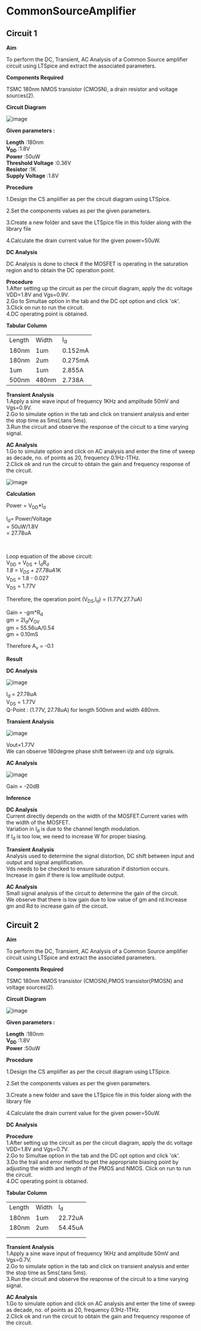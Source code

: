 # CommonSourceAmplifier
## Circuit 1

**Aim**
<p>To perform the DC, Transient, AC Analysis of a Common Source amplifier circuit using LTSpice and extract the associated parameters.</p>

**Components Required**
<p>TSMC 180nm NMOS transistor (CMOSN), a drain resistor and voltage sources(2).</p>

**Circuit Diagram**

![image](https://github.com/user-attachments/assets/73aaa79e-0a39-4354-8a70-12257f968516)

**Given parameters :**

**Length** :180nm<br>
**V<sub>DD</sub>** :1.8V<br>
**Power** :50uW<br>
**Threshold Voltage** :0.36V<br>
**Resistor** :1K<br>
**Supply Voltage** :1.8V<br>

**Procedure**
<p>1.Design the CS amplifier as per the circuit diagram using LTSpice.</p>
<p>2.Set the components values as per the given parameters.</p>
<p>3.Create a new folder and save the LTSpice file in this folder along with the library file</p>
<p>4.Calculate the drain current value for the given power=50uW.</p>

                
**DC Analysis**
<p>DC Analysis is done to check if the MOSFET is operating in the saturation region and to obtain the DC operation point.</p>

**Procedure**<br>
1.After setting up the circuit as per the circuit diagram, apply the dc voltage VDD=1.8V and Vgs=0.9V.<br>
2.Go to Simultae option in the tab and the DC opt option and click 'ok'.<br>
3.Click on run to run the circuit.<br>
4.DC operating point is obtained.<br>

**Tabular Column**
<table>
<tr>
  <td>Length</td>
  <td>Width</td>
  <td>I<sub>d</sub></td>
</tr>
<tr>
  <td>180nm</td>
  <td>1um</td>
  <td>0.152mA</td>
</tr>
<tr>
  <td>180nm</td>
  <td>2um</td>
  <td>0.275mA</td>
</tr>
<tr>
  <td>1um</td>
  <td>1um</td>
  <td>2.855A</td>
</tr>
<tr>
  <td>500nm</td>
  <td>480nm</td>
  <td>2.738A</td>
</tr>
</table>

**Transient Analysis**<br>
1.Apply a sine wave input of frequency 1KHz and amplitude 50mV and Vgs=0.9V.<br>
2.Go to simulate option in the tab and click on transient analysis and enter the stop time as 5ms(.tans 5ms).<br>
3.Run the circuit and observe the response of the circuit to a time varying signal.<br>

**AC Analysis**<br>
1.Go to simulate option and click on AC analysis and enter the time of sweep as decade, no. of points as 20, frequency 0.1Hz-1THz.<br>
2.Click ok and run the circuit to obtain the gain and frequency response of the circuit.<br>

![image](https://github.com/user-attachments/assets/29dac24a-713f-4c72-8164-21d91f6129a4)


**Calculation**

Power = V<sub>DD</sub>*I<sub>d</sub>
<p>I<sub>d</sub>= Power/Voltage<br>
                 = 50uW/1.8V<br>
                 = 27.78uA</p><br>

Loop equation of the above circuit:<br>
V<sub>DD</sub> = V<sub>DS</sub> + I<sub>d</sub>*R<sub>d</sub><br>
1.8 = V<sub>DS</sub> + 27.78uA*1K<br>
V<sub>DS</sub> = 1.8 - 0.027<br>
V<sub>DS</sub> = 1.77V<br>

Therefore, the operation point (V<sub>DS</sub>,I<sub>d</sub>) = (1.77V,27.7uA)

Gain = -gm*R<sub>d</sub><br>
gm = 2I<sub>d</sub>/V<sub>OV</sub><br>
gm = 55.56uA/0.54<br>
gm = 0.10mS<br>

Therefore A<sub>v</sub> = -0.1

**Result**

**DC Analysis**

![image](https://github.com/user-attachments/assets/9db60f72-feb8-4a21-a998-5fe943e85111)

I<sub>d</sub> = 27.78uA<br>
V<sub>DS</sub> = 1.77V<br>
Q-Point : (1.77V, 27.78uA) for length 500nm and width 480nm.<br>

**Transient Analysis**

![image](https://github.com/user-attachments/assets/f6d7c2bf-1140-45cf-9736-2548466fd475)

Vout=1.77V<br>
We can observe 180degree phase shift between i/p and o/p signals.<br>

**AC Analysis**

![image](https://github.com/user-attachments/assets/ad524e72-e1b1-466c-bd8a-e2782763901d)

Gain = -20dB

**Inference**

**DC Analysis**<br>
Current directly depends on the width of the MOSFET.Current varies with the width of the MOSFET.<br>
Variation in I<sub>d</sub> is due to the channel length modulation.<br>
If I<sub>d</sub> is too low, we need to increase W for proper biasing.

**Transient Analysis**<br>
Analysis used to determine the signal distortion, DC shift between input and output and signal amplification.<br>
Vds needs to be checked to ensure saturation if distortion occurs.<br>
Increase in gain if there is low amplitude output.

**AC Analysis**<br>
Small signal analysis of the circuit to determine the gain of the circuit.<br>
We observe that there is low gain due to low value of gm and rd.Increase gm and Rd to increase gain of the circuit.


## Circuit 2

**Aim**
<p>To perform the DC, Transient, AC Analysis of a Common Source amplifier circuit using LTSpice and extract the associated parameters.</p>

**Components Required**
<p>TSMC 180nm NMOS transistor (CMOSN),PMOS transistor(PMOSN) and voltage sources(2).</p>

**Circuit Diagram**

![image](https://github.com/user-attachments/assets/a2d884f8-391a-4ecd-978e-45d2188c39e7)

**Given parameters :**

**Length** :180nm<br>
**V<sub>DD</sub>** :1.8V<br>
**Power** :50uW<br>

**Procedure**
<p>1.Design the CS amplifier as per the circuit diagram using LTSpice.</p>
<p>2.Set the components values as per the given parameters.</p>
<p>3.Create a new folder and save the LTSpice file in this folder along with the library file</p>
<p>4.Calculate the drain current value for the given power=50uW.</p>

**DC Analysis**

**Procedure**<br>
1.After setting up the circuit as per the circuit diagram, apply the dc voltage VDD=1.8V and Vgs=0.7V.<br>
2.Go to Simultae option in the tab and the DC opt option and click 'ok'.<br>
3.Do the trail and error method to get the appropriate biasing point by adjusting the width and length of the PMOS and NMOS. Click on run to run the circuit.<br>
4.DC operating point is obtained.<br>

**Tabular Column**
<table>
<tr>
  <td>Length</td>
  <td>Width</td>
  <td>I<sub>d</sub></td>
</tr>
<tr>
  <td>180nm</td>
  <td>1um</td>
  <td>22.72uA</td>
</tr>
<tr>
  <td>180nm</td>
  <td>2um</td>
  <td>54.45uA</td>
</tr>
<tr>
  <td></td>
  <td></td>
  <td></td>
</tr>
<tr>
  <td></td>
  <td></td>
  <td></td>
</tr>
</table>

**Transient Analysis**<br>
1.Apply a sine wave input of frequency 1KHz and amplitude 50mV and Vgs=0.7V.<br>
2.Go to simulate option in the tab and click on transient analysis and enter the stop time as 5ms(.tans 5ms).<br>
3.Run the circuit and observe the response of the circuit to a time varying signal.<br>

**AC Analysis**<br>
1.Go to simulate option and click on AC analysis and enter the time of sweep as decade, no. of points as 20, frequency 0.1Hz-1THz.<br>
2.Click ok and run the circuit to obtain the gain and frequency response of the circuit.<br>























                            
                                     





